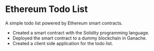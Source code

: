 # Ethereum Todo List

A simple todo list powered by Ethereum smart contracts.

- Created a smart contract with the Solidity programming language.
- Deployed the smart contract to a dummy blockchain in Ganache.
- Created a client side application for the todo list.
